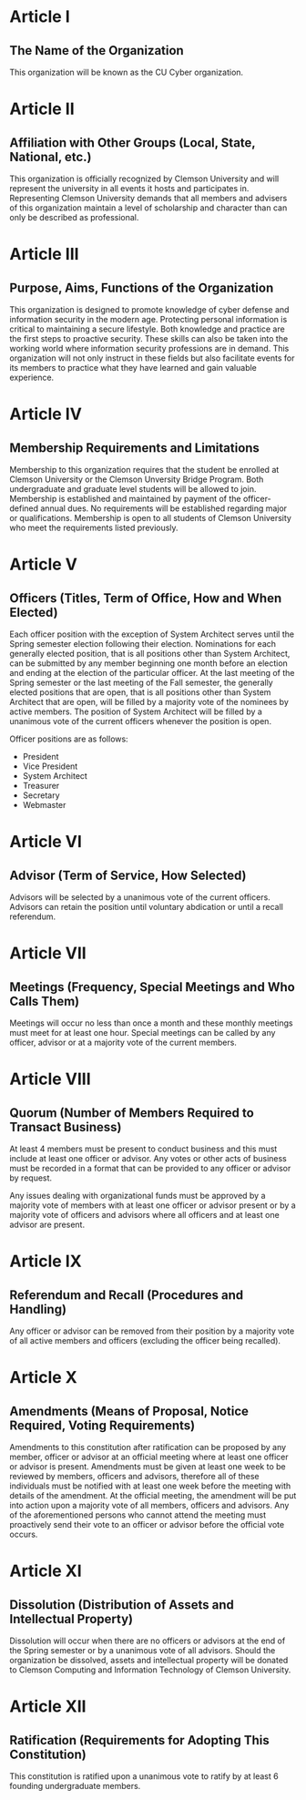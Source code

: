 # Article I
## The Name of the Organization

This organization will be known as the CU Cyber organization.


# Article II
## Affiliation with Other Groups (Local, State, National, etc.)

This organization is officially recognized by Clemson University and will represent the university in all events it hosts and participates in. Representing Clemson University demands that all members and advisers of this organization maintain a level of scholarship and character than can only be described as professional.


# Article III
## Purpose, Aims, Functions of the Organization

This organization is designed to promote knowledge of cyber defense and information security in the modern age. Protecting personal information is critical to maintaining a secure lifestyle. Both knowledge and practice are the first steps to proactive security. These skills can also be taken into the working world where information security professions are in demand. This organization will not only instruct in these fields but also facilitate events for its members to practice what they have learned and gain valuable experience.


# Article IV
## Membership Requirements and Limitations

Membership to this organization requires that the student be enrolled at Clemson University or the Clemson Unversity Bridge Program. Both undergraduate and graduate level students will be allowed to join. Membership is established and maintained by payment of the officer-defined annual dues. No requirements will be established regarding major or qualifications. Membership is open to all students of Clemson University who meet the requirements listed previously.


# Article V
## Officers (Titles, Term of Office, How and When Elected)

Each officer position with the exception of System Architect serves until the Spring semester election following their election. Nominations for each generally elected position, that is all positions other than System Architect, can be submitted by any member beginning one month before an election and ending at the election of the particular officer. At the last meeting of the Spring semester or the last meeting of the Fall semester, the generally elected positions that are open, that is all positions other than System Architect that are open, will be filled by a majority vote of the nominees by active members. The position of System Architect will be filled by a unanimous vote of the current officers whenever the position is open.

Officer positions are as follows:
* President
* Vice President
* System Architect
* Treasurer
* Secretary
* Webmaster


# Article VI
## Advisor (Term of Service, How Selected)

Advisors will be selected by a unanimous vote of the current officers. Advisors can retain the position until voluntary abdication or until a recall referendum.


# Article VII
## Meetings (Frequency, Special Meetings and Who Calls Them)

Meetings will occur no less than once a month and these monthly meetings must meet for at least one hour. Special meetings can be called by any officer, advisor or at a majority vote of the current members.


# Article VIII
## Quorum (Number of Members Required to Transact Business)

At least 4 members must be present to conduct business and this must include at least one officer or advisor. Any votes or other acts of business must be recorded in a format that can be provided to any officer or advisor by request.

Any issues dealing with organizational funds must be approved by a majority vote of members with at least one officer or advisor present or by a majority vote of officers and advisors where all officers and at least one advisor are present.


# Article IX
## Referendum and Recall (Procedures and Handling)

Any officer or advisor can be removed from their position by a majority vote of all active members and officers (excluding the officer being recalled).


# Article X
## Amendments (Means of Proposal, Notice Required, Voting Requirements)

Amendments to this constitution after ratification can be proposed by any member, officer or advisor at an official meeting where at least one officer or advisor is present. Amendments must be given at least one week to be reviewed by members, officers and advisors, therefore all of these individuals must be notified with at least one week before the meeting with details of the amendment. At the official meeting, the amendment will be put into action upon a majority vote of all members, officers and advisors. Any of the aforementioned persons who cannot attend the meeting must proactively send their vote to an officer or advisor before the official vote occurs.


# Article XI
## Dissolution (Distribution of Assets and Intellectual Property)

 Dissolution will occur when there are no officers or advisors at the end of the Spring semester or by a unanimous vote of all advisors. Should the organization be dissolved, assets and intellectual property will be donated to Clemson Computing and Information Technology of Clemson University.


# Article XII
## Ratification (Requirements for Adopting This Constitution)

This constitution is ratified upon a unanimous vote to ratify by at least 6 founding undergraduate members.
